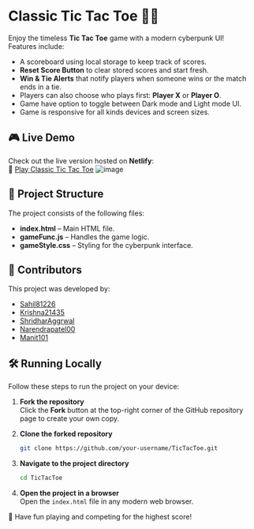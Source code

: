# Classic Tic Tac Toe 🎲✨

Enjoy the timeless **Tic Tac Toe** game with a modern cyberpunk UI!  
Features include:
- A scoreboard using local storage to keep track of scores.
- **Reset Score Button** to clear stored scores and start fresh.
- **Win & Tie Alerts** that notify players when someone wins or the match ends in a tie.
- Players can also choose who plays first: **Player X** or **Player O**.
- Game have option to toggle between Dark mode and Light mode UI.
- Game is responsive for all kinds devices and screen sizes.

## 🎮 Live Demo
Check out the live version hosted on **Netlify**:  
🔗 [Play Classic Tic Tac Toe](https://playtictactoefun.netlify.app/)
![image](https://github.com/user-attachments/assets/12437c12-83d4-4d27-ac08-bc58708a5d85)

## 📁 Project Structure
The project consists of the following files:
- **index.html** – Main HTML file.
- **gameFunc.js** – Handles the game logic.
- **gameStyle.css** – Styling for the cyberpunk interface.

## 👥 Contributors
This project was developed by:
- [Sahil81226](https://github.com/Sahil81226)
- [Krishna21435](https://github.com/Krishna21435)
- [ShridharAggrwal](https://github.com/ShridharAggrwal)
- [Narendrapatel00](https://github.com/narendrapatel00)
- [Manit101](https://github.com/manit101)


## 🛠️ Running Locally
Follow these steps to run the project on your device:

1. **Fork the repository**  
   Click the **Fork** button at the top-right corner of the GitHub repository page to create your own copy.

2. **Clone the forked repository**  
   ```sh
   git clone https://github.com/your-username/TicTacToe.git
   ```
3. **Navigate to the project directory**  
   ```sh
   cd TicTacToe
   ```
4. **Open the project in a browser**  
   Open the `index.html` file in any modern web browser.

🎉 Have fun playing and competing for the highest score!

